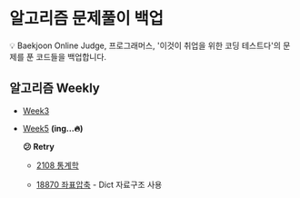 # 알고리즘 문제풀이 백업 #
:bulb: Baekjoon Online Judge, 프로그래머스, '이것이 취업을 위한 코딩 테스트다'의 문제를 푼 코드들을 백업합니다.

## 알고리즘 Weekly ##
* [Week3](https://github.com/heejin1998/Algorithm/tree/master/AlgoStudy/Week3)

* [Week5](https://github.com/heejin1998/Algorithm/tree/master/AlgoStudy/Week5) **(ing...:fire:)**
   
  **:confused: Retry**
   
    * [2108 통계학](https://github.com/heejin1998/Algorithm/blob/master/AlgoStudy/Week5/2108.py)
    
    * [18870 좌표압축](https://github.com/heejin1998/Algorithm/blob/master/AlgoStudy/Week5/18870.py) - Dict 자료구조 사용



